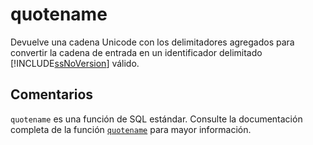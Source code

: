 ﻿---
SidebarGroup: "index-text-functions"
Autogenerated: true
---

# quotename

Devuelve una cadena Unicode con los delimitadores agregados para convertir la cadena de entrada en un identificador delimitado [!INCLUDE[ssNoVersion](../../includes/ssnoversion-md.md)] válido.

## Comentarios 

`quotename` es una función de SQL estándar. Consulte la documentación completa de la función [`quotename`](https://learn.microsoft.com/es-es/sql/t-sql/functions/quotename-transact-sql) para mayor información.
